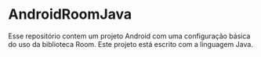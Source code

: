 # AndroidRoomJava
Esse repositório contem um projeto Android com uma configuração básica do uso da biblioteca Room. Este projeto está escrito com a linguagem Java. 
